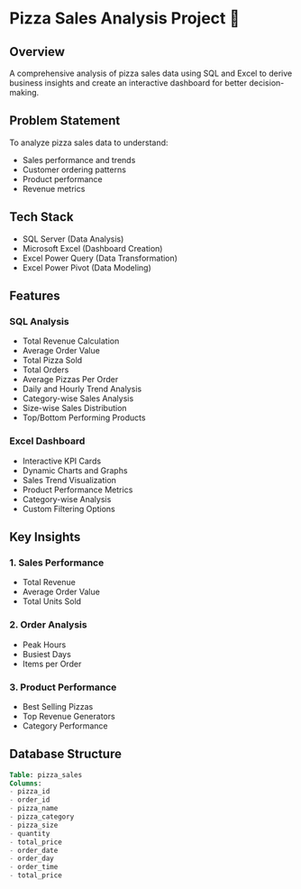 # Pizza Sales Analysis Project 🍕

## Overview
A comprehensive analysis of pizza sales data using SQL and Excel to derive business insights and create an interactive dashboard for better decision-making.

## Problem Statement
To analyze pizza sales data to understand:
- Sales performance and trends
- Customer ordering patterns
- Product performance
- Revenue metrics

## Tech Stack
- SQL Server (Data Analysis)
- Microsoft Excel (Dashboard Creation)
- Excel Power Query (Data Transformation)
- Excel Power Pivot (Data Modeling)

## Features

### SQL Analysis
- Total Revenue Calculation
- Average Order Value
- Total Pizza Sold
- Total Orders
- Average Pizzas Per Order
- Daily and Hourly Trend Analysis
- Category-wise Sales Analysis
- Size-wise Sales Distribution
- Top/Bottom Performing Products

### Excel Dashboard
- Interactive KPI Cards
- Dynamic Charts and Graphs
- Sales Trend Visualization
- Product Performance Metrics
- Category-wise Analysis
- Custom Filtering Options

## Key Insights

### 1. Sales Performance
- Total Revenue
- Average Order Value
- Total Units Sold

### 2. Order Analysis
- Peak Hours
- Busiest Days
- Items per Order

### 3. Product Performance
- Best Selling Pizzas
- Top Revenue Generators
- Category Performance

## Database Structure
```SQL
Table: pizza_sales
Columns:
- pizza_id
- order_id
- pizza_name
- pizza_category
- pizza_size
- quantity
- total_price
- order_date
- order_day
- order_time
- total_price
